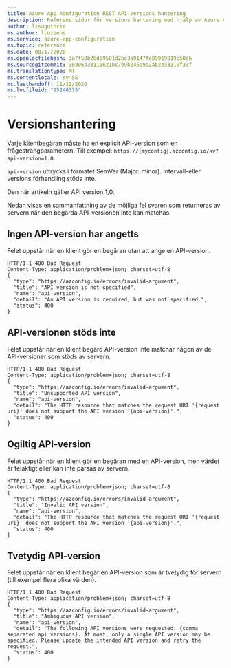```yaml
---
title: Azure App konfiguration REST API-versions hantering
description: Referens sidor för versions hantering med hjälp av Azure App konfigurations REST API
author: lisaguthrie
ms.author: lcozzens
ms.service: azure-app-configuration
ms.topic: reference
ms.date: 08/17/2020
ms.openlocfilehash: 3a7f50b26d59501d2be3a0147fe89919819b50e6
ms.sourcegitcommit: 30906a33111621bc7b9b245a9a2ab2e33310f33f
ms.translationtype: MT
ms.contentlocale: sv-SE
ms.lasthandoff: 11/22/2020
ms.locfileid: "95246375"
---
```

# <a name="versioning"></a>Versionshantering

Varje klientbegäran måste ha en explicit API-version som en frågesträngparametern. Till exempel: `https://{myconfig}.azconfig.io/kv?api-version=1.0`.

`api-version` uttrycks i formatet SemVer (Major. minor). Intervall-eller versions förhandling stöds inte.

Den här artikeln gäller API version 1,0.

Nedan visas en sammanfattning av de möjliga fel svaren som returneras av servern när den begärda API-versionen inte kan matchas.

## <a name="api-version-unspecified"></a>Ingen API-version har angetts

Felet uppstår när en klient gör en begäran utan att ange en API-version.

```http
HTTP/1.1 400 Bad Request
Content-Type: application/problem+json; charset=utf-8
{
  "type": "https://azconfig.io/errors/invalid-argument",
  "title": "API version is not specified",
  "name": "api-version",
  "detail": "An API version is required, but was not specified.",
  "status": 400
}
```

## <a name="unsupported-api-version"></a>API-versionen stöds inte

Felet uppstår när en klient begärd API-version inte matchar någon av de API-versioner som stöds av servern.

```http
HTTP/1.1 400 Bad Request
Content-Type: application/problem+json; charset=utf-8
{
  "type": "https://azconfig.io/errors/invalid-argument",
  "title": "Unsupported API version",
  "name": "api-version",
  "detail": "The HTTP resource that matches the request URI '{request uri}' does not support the API version '{api-version}'.",
  "status": 400
}
```

## <a name="invalid-api-version"></a>Ogiltig API-version

Felet uppstår när en klient gör en begäran med en API-version, men värdet är felaktigt eller kan inte parsas av servern.

```http
HTTP/1.1 400 Bad Request
Content-Type: application/problem+json; charset=utf-8  
{
  "type": "https://azconfig.io/errors/invalid-argument",
  "title": "Invalid API version",
  "name": "api-version",
  "detail": "The HTTP resource that matches the request URI '{request uri}' does not support the API version '{api-version}'.",
  "status": 400
}
```

## <a name="ambiguous-api-version"></a>Tvetydig API-version

Felet uppstår när en klient begär en API-version som är tvetydig för servern (till exempel flera olika värden).

```http
HTTP/1.1 400 Bad Request
Content-Type: application/problem+json; charset=utf-8
{
  "type": "https://azconfig.io/errors/invalid-argument",
  "title": "Ambiguous API version",
  "name": "api-version",
  "detail": "The following API versions were requested: {comma separated api versions}. At most, only a single API version may be specified. Please update the intended API version and retry the request.",
  "status": 400
}
```

